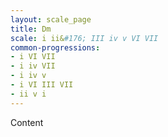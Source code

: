 ```yaml
---
layout: scale_page
title: Dm
scale: i ii&#176; III iv v VI VII
common-progressions:
- i VI VII
- i iv VII
- i iv v
- i VI III VII
- ii v i
---
```


Content
